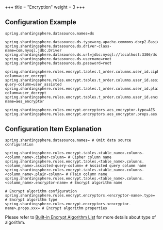 +++
title = "Encryption"
weight = 3
+++

## Configuration Example

```properties
spring.shardingsphere.datasource.names=ds

spring.shardingsphere.datasource.ds.type=org.apache.commons.dbcp2.BasicDataSource
spring.shardingsphere.datasource.ds.driver-class-name=com.mysql.jdbc.Driver
spring.shardingsphere.datasource.ds.url=jdbc:mysql://localhost:3306/ds
spring.shardingsphere.datasource.ds.username=root
spring.shardingsphere.datasource.ds.password=root

spring.shardingsphere.rules.encrypt.tables.t_order.columns.user_id.cipher-column=user_encrypt
spring.shardingsphere.rules.encrypt.tables.t_order.columns.user_id.assisted-query-column=user_assisted
spring.shardingsphere.rules.encrypt.tables.t_order.columns.user_id.plain-column=user_decrypt
spring.shardingsphere.rules.encrypt.tables.t_order.columns.user_id.encryptor-name=aes_encryptor

spring.shardingsphere.rules.encrypt.encryptors.aes_encryptor.type=AES
spring.shardingsphere.rules.encrypt.encryptors.aes_encryptor.props.aes.key.value=123456
```

## Configuration Item Explanation

```properties
spring.shardingsphere.datasource.names= # Omit data source configuration

spring.shardingsphere.rules.encrypt.tables.<table_name>.columns.<column_name>.cipher-column= # Cipher column name
spring.shardingsphere.rules.encrypt.tables.<table_name>.columns.<column_name>.assisted-query-column= # Assisted query column name
spring.shardingsphere.rules.encrypt.tables.<table_name>.columns.<column_name>.plain-column= # Plain column name
spring.shardingsphere.rules.encrypt.tables.<table_name>.columns.<column_name>.encryptor-name= # Encrypt algorithm name

# Encrypt algorithm configuration
spring.shardingsphere.rules.encrypt.encryptors.<encryptor-name>.type= # Encrypt algorithm type
spring.shardingsphere.rules.encrypt.encryptors.<encryptor-name>.props.xxx= # Encrypt algorithm properties
```

Please refer to [Built-in Encrypt Algorithm List](/en/user-manual/shardingsphere-jdbc/configuration/built-in-algorithm/encrypt) for more details about type of algorithm.
